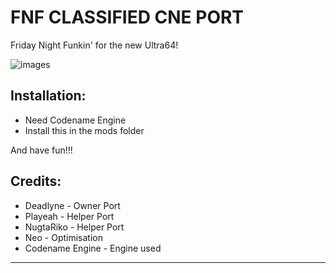 # FNF CLASSIFIED CNE PORT
Friday Night Funkin' for the new Ultra64!

![images](https://images.gamebanana.com/img/ss/mods/63faadd94be4b.jpg)

## Installation:
- Need Codename Engine
- Install this in the mods folder

And have fun!!! 

## Credits:
* Deadlyne - Owner Port
* Playeah - Helper Port
* NugtaRiko - Helper Port
* Neo - Optimisation
* Codename Engine - Engine used
_____________________________________
